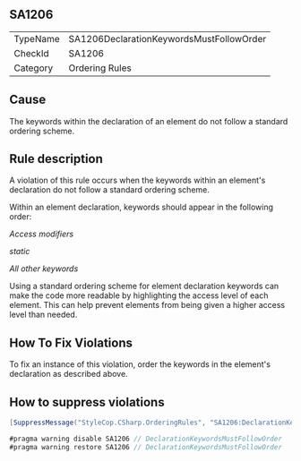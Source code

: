 ﻿## SA1206

<table>
<tr>
  <td>TypeName</td>
  <td>SA1206DeclarationKeywordsMustFollowOrder</td>
</tr>
<tr>
  <td>CheckId</td>
  <td>SA1206</td>
</tr>
<tr>
  <td>Category</td>
  <td>Ordering Rules</td>
</tr>
</table>

## Cause

The keywords within the declaration of an element do not follow a standard ordering scheme.

## Rule description

A violation of this rule occurs when the keywords within an element's declaration do not follow a standard ordering scheme.

Within an element declaration, keywords should appear in the following order:

_Access modifiers_

_static_

_All other keywords_

Using a standard ordering scheme for element declaration keywords can make the code more readable by highlighting the access level of each element. This can help prevent elements from being given a higher access level than needed.

## How To Fix Violations

To fix an instance of this violation, order the keywords in the element's declaration as described above.

## How to suppress violations

```csharp
[SuppressMessage("StyleCop.CSharp.OrderingRules", "SA1206:DeclarationKeywordsMustFollowOrder", Justification = "Reviewed.")]
```

```csharp
#pragma warning disable SA1206 // DeclarationKeywordsMustFollowOrder
#pragma warning restore SA1206 // DeclarationKeywordsMustFollowOrder
```

